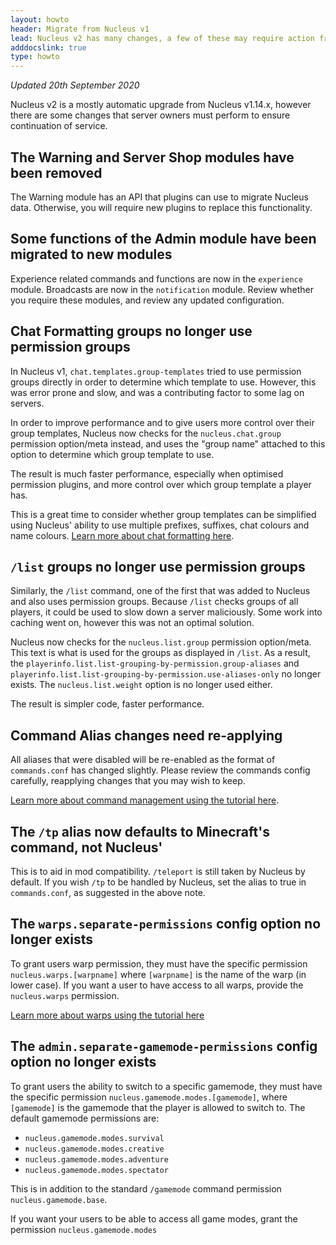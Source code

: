 ```yaml
---
layout: howto
header: Migrate from Nucleus v1
lead: Nucleus v2 has many changes, a few of these may require action from users. 
adddocslink: true
type: howto
---
```


_Updated 20th September 2020_

Nucleus v2 is a mostly automatic upgrade from Nucleus v1.14.x, however there are some changes that server owners must perform to ensure continuation of service.

## The Warning and Server Shop modules have been removed

The Warning module has an API that plugins can use to migrate Nucleus data. Otherwise, you will require new plugins to replace this functionality. 

## Some functions of the Admin module have been migrated to new modules

Experience related commands and functions are now in the `experience` module. Broadcasts are now in the `notification` module. Review whether you require these
modules, and review any updated configuration.

## Chat Formatting groups no longer use permission groups

In Nucleus v1, `chat.templates.group-templates` tried to use permission groups directly in order to determine which template to use. However, this was error prone
and slow, and was a contributing factor to some lag on servers.

In order to improve performance and to give users more control over their group templates, Nucleus now checks for the `nucleus.chat.group` permission option/meta
instead, and uses the "group name" attached to this option to determine which group template to use.

The result is much faster performance, especially when optimised permission plugins, and more control over which group template a player has.  

This is a great time to consider whether group templates can be simplified using Nucleus' ability to use multiple prefixes, suffixes, chat colours and name colours. 
[Learn more about chat formatting here](chat.html).

## `/list` groups no longer use permission groups

Similarly, the `/list` command, one of the first that was added to Nucleus and also uses permission groups. Because `/list` checks groups of all players, it could
be used to slow down a server maliciously. Some work into caching went on, however this was not an optimal solution.

Nucleus now checks for the `nucleus.list.group` permission option/meta. This text is what is used for the groups as displayed in `/list`. As a result,
the `playerinfo.list.list-grouping-by-permission.group-aliases` and `playerinfo.list.list-grouping-by-permission.use-aliases-only` no longer exists.
The `nucleus.list.weight` option is no longer used either. 

The result is simpler code, faster performance.

## Command Alias changes need re-applying

All aliases that were disabled will be re-enabled as the format of `commands.conf` has changed slightly. Please review the commands config carefully, reapplying 
changes that you may wish to keep.

[Learn more about command management using the tutorial here](../tutorial/commandconfig).

## The `/tp` alias now defaults to Minecraft's command, not Nucleus'

This is to aid in mod compatibility. `/teleport` is still taken by Nucleus by default. If you wish `/tp` to be handled by Nucleus, set the alias to true in 
`commands.conf`, as suggested in the above note.

## The `warps.separate-permissions` config option no longer exists

To grant users warp permission, they must have the specific permission `nucleus.warps.[warpname]` where `[warpname]` is the name of the warp (in lower case).
If you want a user to have access to all warps, provide the `nucleus.warps` permission.

[Learn more about warps using the tutorial here](../tutorial/warp) 

## The `admin.separate-gamemode-permissions` config option no longer exists

To grant users the ability to switch to a specific gamemode, they must have the specific permission `nucleus.gamemode.modes.[gamemode]`,
where `[gamemode]` is the gamemode that the player is allowed to switch to. The default gamemode permissions are:

* `nucleus.gamemode.modes.survival`
* `nucleus.gamemode.modes.creative`
* `nucleus.gamemode.modes.adventure`
* `nucleus.gamemode.modes.spectator`

This is in addition to the standard `/gamemode` command permission `nucleus.gamemode.base`.

If you want your users to be able to access all game modes, grant the permission `nucleus.gamemode.modes`
